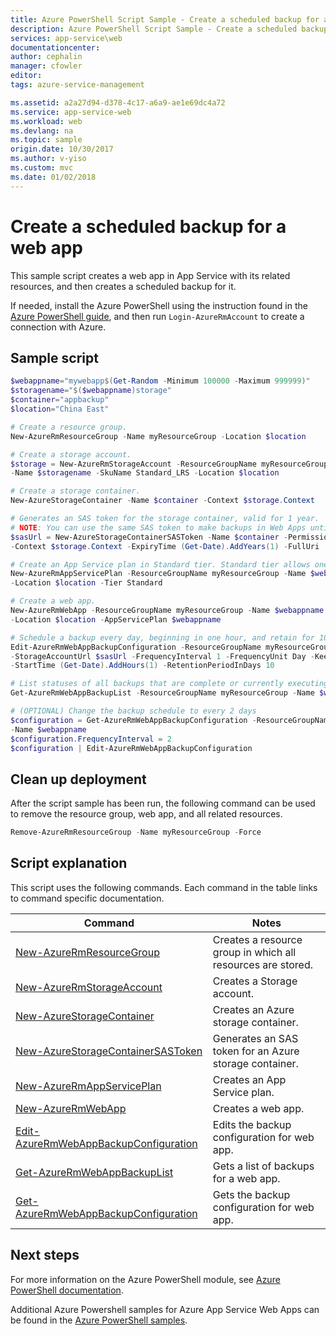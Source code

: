 ```yaml
---
title: Azure PowerShell Script Sample - Create a scheduled backup for a web app | Microsoft Docs
description: Azure PowerShell Script Sample - Create a scheduled backup for a web app
services: app-service\web
documentationcenter: 
author: cephalin
manager: cfowler
editor: 
tags: azure-service-management

ms.assetid: a2a27d94-d378-4c17-a6a9-ae1e69dc4a72
ms.service: app-service-web
ms.workload: web
ms.devlang: na
ms.topic: sample
origin.date: 10/30/2017
ms.author: v-yiso
ms.custom: mvc
ms.date: 01/02/2018
---
```


# Create a scheduled backup for a web app

This sample script creates a web app in App Service with its related resources, and then creates a scheduled backup for it. 

If needed, install the Azure PowerShell using the instruction found in the [Azure PowerShell guide](https://docs.microsoft.com/en-us/powershell/azure/overview), and then run `Login-AzureRmAccount` to create a connection with Azure. 

## Sample script

```powershell
$webappname="mywebapp$(Get-Random -Minimum 100000 -Maximum 999999)"
$storagename="$($webappname)storage"
$container="appbackup"
$location="China East"

# Create a resource group.
New-AzureRmResourceGroup -Name myResourceGroup -Location $location

# Create a storage account.
$storage = New-AzureRmStorageAccount -ResourceGroupName myResourceGroup `
-Name $storagename -SkuName Standard_LRS -Location $location

# Create a storage container.
New-AzureStorageContainer -Name $container -Context $storage.Context

# Generates an SAS token for the storage container, valid for 1 year.
# NOTE: You can use the same SAS token to make backups in Web Apps until -ExpiryTime
$sasUrl = New-AzureStorageContainerSASToken -Name $container -Permission rwdl `
-Context $storage.Context -ExpiryTime (Get-Date).AddYears(1) -FullUri

# Create an App Service plan in Standard tier. Standard tier allows one backup per day.
New-AzureRmAppServicePlan -ResourceGroupName myResourceGroup -Name $webappname `
-Location $location -Tier Standard

# Create a web app.
New-AzureRmWebApp -ResourceGroupName myResourceGroup -Name $webappname `
-Location $location -AppServicePlan $webappname

# Schedule a backup every day, beginning in one hour, and retain for 10 days
Edit-AzureRmWebAppBackupConfiguration -ResourceGroupName myResourceGroup -Name $webappname `
-StorageAccountUrl $sasUrl -FrequencyInterval 1 -FrequencyUnit Day -KeepAtLeastOneBackup `
-StartTime (Get-Date).AddHours(1) -RetentionPeriodInDays 10

# List statuses of all backups that are complete or currently executing.
Get-AzureRmWebAppBackupList -ResourceGroupName myResourceGroup -Name $webappname

# (OPTIONAL) Change the backup schedule to every 2 days
$configuration = Get-AzureRmWebAppBackupConfiguration -ResourceGroupName myResourceGroup `
-Name $webappname
$configuration.FrequencyInterval = 2
$configuration | Edit-AzureRmWebAppBackupConfiguration
```

## Clean up deployment 

After the script sample has been run, the following command can be used to remove the resource group, web app, and all related resources.

```powershell
Remove-AzureRmResourceGroup -Name myResourceGroup -Force
```

## Script explanation

This script uses the following commands. Each command in the table links to command specific documentation.

| Command | Notes |
|---|---|
| [New-AzureRmResourceGroup](https://docs.microsoft.com/en-us/powershell/module/azurerm.resources/new-azurermresourcegroup) | Creates a resource group in which all resources are stored. |
| [New-AzureRmStorageAccount](https://docs.microsoft.com/en-us/powershell/module/azurerm.storage/new-azurermstorageaccount) | Creates a Storage account. |
| [New-AzureStorageContainer](https://docs.microsoft.com/en-us/powershell/module/azure.storage/new-azurestoragecontainer) | Creates an Azure storage container. |
| [New-AzureStorageContainerSASToken](https://docs.microsoft.com/en-us/powershell/module/azure.storage/new-azurestoragecontainersastoken) | Generates an SAS token for an Azure storage container. |
| [New-AzureRmAppServicePlan](https://docs.microsoft.com/en-us/powershell/module/azurerm.websites/new-azurermappserviceplan) | Creates an App Service plan. |
| [New-AzureRmWebApp](https://docs.microsoft.com/en-us/powershell/module/azurerm.websites/new-azurermwebapp) | Creates a web app. |
| [Edit-AzureRmWebAppBackupConfiguration](https://docs.microsoft.com/en-us/powershell/module/azurerm.websites/edit-azurermwebappbackupconfiguration) | Edits the backup configuration for web app. |
| [Get-AzureRmWebAppBackupList](https://docs.microsoft.com/en-us/powershell/module/azurerm.websites/get-azurermwebappbackuplist) | Gets a list of backups for a web app. |
| [Get-AzureRmWebAppBackupConfiguration](https://docs.microsoft.com/en-us/powershell/module/azurerm.websites/get-azurermwebappbackupconfiguration) | Gets the backup configuration for web app. |

## Next steps

For more information on the Azure PowerShell module, see [Azure PowerShell documentation](https://docs.microsoft.com/en-us/powershell/azure/overview).

Additional Azure Powershell samples for Azure App Service Web Apps can be found in the [Azure PowerShell samples](../app-service-powershell-samples.md).
